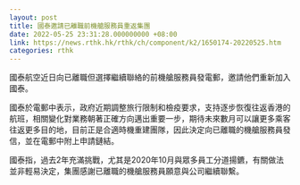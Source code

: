 ```yaml
---
layout: post
title: 國泰邀請已離職前機艙服務員重返集團
date: 2022-05-25 23:31:28.000000000 +08:00
link: https://news.rthk.hk/rthk/ch/component/k2/1650174-20220525.htm
categories: rthk
---
```


國泰航空近日向已離職但選擇繼續聯絡的前機艙服務員發電郵，邀請他們重新加入國泰。

國泰於電郵中表示，政府近期調整旅行限制和檢疫要求，支持逐步恢復往返香港的航班，相關變化對業務朝著正確方向邁出重要一步，期待未來數月可以讓更多乘客往返更多目的地，目前正是合適時機重建團隊，因此決定向已離職的機艙服務員發信，並在電郵中附上申請鏈結。

國泰指，過去2年充滿挑戰，尤其是2020年10月與眾多員工分道揚鑣，有關做法並非輕易決定，集團感謝已離職的機艙服務員願意與公司繼續聯繫。
